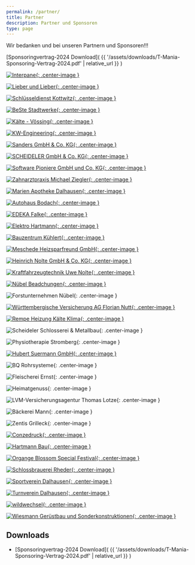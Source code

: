 ```yaml
---
permalink: /partner/
title: Partner
description: Partner und Sponsoren
type: page
---
```


<style type="text/css">
  .center-image
  {
      margin: 0 auto;
      display: block;
  }
</style>

Wir bedanken und bei unseren Partnern und Sponsoren!!!

[Sponsoringvertrag-2024 Download]( {{ '/assets/downloads/T-Mania-Sponsoring-Vertrag-2024.pdf' | relative_url }} )

<!-- Stand: 13.05.2019 -->

<!-- [![alt text](image link)](web link) -->

<!-- XXX -->

[![Interpane](/assets/partner-logos/interpane2.jpg){: .center-image }](https://interpane.com)

[![Lieber und Lieber](/assets/partner-logos/lieber-lieber.jpg){: .center-image }](https://www.lieber-lieber.de)

[![Schlüsseldienst Kottwitz](/assets/partner-logos/kottwitz.png){: .center-image }](https://www.dasoertliche.de/Themen/Schl%C3%BCssel-u-Notdienst-S-Kottwitz-Beverungen-Lange-Str)

<!-- 240 -->

[![BeSte Stadtwerke](/assets/partner-logos/beste.jpg){: .center-image }](https://beste-stadtwerke.de)

[![Kälte - Vössing](/assets/partner-logos/kaelte-voessing.png){: .center-image }](https://www.kaelte-voessing.de/)

[![KW-Engineering](/assets/partner-logos/kw.jpg){: .center-image }](https://kwcg.de)

[![Sanders GmbH & Co. KG](/assets/partner-logos/sanders.png){: .center-image }](https://www.sanders-online.de/)

[![SCHEIDELER GmbH & Co. KG](/assets/partner-logos/scheideler-stanz.png){: .center-image }](https://scheideler-gmbh.de)

[![Software Pioniere GmbH und Co. KG](/assets/partner-logos/sopi.png){: .center-image }](https://softwarepioniere.de)

[![Zahnarztpraxis Michael Ziegler](/assets/partner-logos/ziegler.jpg){: .center-image }](https://www.zahnarzt-ziegler.de)

<!-- 120 -->

[![Marien Apotheke Dalhausen](/assets/partner-logos/apotheke.jpg){: .center-image }](https://www.marien-apotheke-dalhausen.de)

[![Autohaus Bodach](/assets/partner-logos/bodach-web.jpg){: .center-image }](https://www.ford-bodach-borgentreich.de)

[![EDEKA Falke](/assets/partner-logos/falke.png){: .center-image }](https://www.edeka.de/eh/hessenring/edeka-falke-untere-hauptstra%C3%9Fe-148/index.jsp)

[![Elektro Hartmann](/assets/partner-logos/elektro-hartmann.jpg){: .center-image }](http://www.elektro-hartmann.de)

[![Bauzentrum Kühlert](/assets/partner-logos/kuehlert_web.jpg){: .center-image }](https://www.kuehlert.de/)

[![Meschede Heizsparfreund GmbH](/assets/partner-logos/meschede.jpg){: .center-image }](https://www.meschede-haustechnik.de)

[![Heinrich Nolte GmbH & Co. KG](/assets/partner-logos/nolte_bau.jpg){: .center-image }](http://www.heinrichnolte.de)

[![Kraftfahrzeugtechnik Uwe Nolte](/assets/partner-logos/uwe-nolte.jpg){: .center-image }](https://kraftfahrzeugtechnik-nolte.de)

[![Nübel Beadchungen](/assets/partner-logos/nuebel-dach.jpg){: .center-image }](http://www.nuebeldach.de/)

![Forstunternehmen Nübel](/assets/partner-logos/forst-nuebel.jpg){: .center-image }

[![Württembergische Versicherung AG Florian Nutt](/assets/partner-logos/wundw.jpg){: .center-image }](https://www.wuerttembergische.de/versicherungen/florian.nutt)

[![Rempe Heizung Kälte Klima](/assets/partner-logos/rempe-kaelte.png){: .center-image }](https://www.rempe-anlagenbau.de)

![Scheideler Schlosserei & Metallbau](/assets/partner-logos/scheideler-schlosserei.jpg){: .center-image }

![Physiotherapie Stromberg](/assets/partner-logos/stromberg.jpg){: .center-image }

[![Hubert Suermann GmbH](/assets/partner-logos/suermann-sanitaer.jpg){: .center-image }](https://suermannsanitaer.de)

<!-- 60 -->

![BQ Rohrsysteme](/assets/partner-logos/bq.jpg){: .center-image }

![Fleischerei Ernst](/assets/partner-logos/fleischerei-ernst.jpg){: .center-image }

![Heimatgenuss](/assets/partner-logos/heimatgenuss.jpeg){: .center-image }

![LVM-Versicherungsagentur Thomas Lotze](/assets/partner-logos/lvm-lotze.jpg){: .center-image }

![Bäckerei Mann](/assets/partner-logos/baeckerei-mann.jpg){: .center-image }

![Zentis Grilleck](/assets/partner-logos/zenti.jpg){: .center-image }

<!-- Sonstige -->

[![Conzedruck](/assets/partner-logos/conzedruck_web.png){: .center-image }](https://www.conzedruck.de)

[![Hartmann Bau](/assets/partner-logos/hartmann-bau.png){: .center-image }](https://www.hartmann-bau.de)

[![Organge Blossom Special Festival](/assets/partner-logos/obs.png){: .center-image }](https://orangeblossomspecial.de)

[![Schlossbrauerei Rheder](/assets/partner-logos/rheder.jpg){: .center-image }](http://www.schlossbrauerei-rheder.de)

[![Sportverein Dalhausen](/assets/partner-logos/svd.png){: .center-image }](https://www.sv-dalhausen.de)

[![Turnverein Dalhausen](/assets/partner-logos/tvd.jpg){: .center-image }](http://tv-dalhausen.de)

[![wildwechsel](/assets/partner-logos/ww_web.jpg){: .center-image }](https://www.wildwechsel.de)

[![Wiesmann Gerüstbau und Sonderkonstruktionen](/assets/partner-logos/wiesmann.jpeg){: .center-image }](https://wiesmann-service.de)

## Downloads

- [Sponsoringvertrag-2024 Download]( {{ '/assets/downloads/T-Mania-Sponsoring-Vertrag-2024.pdf' | relative_url }} )

<!-- ![Verbund Volksbank OWL](/assets/partner-logos/verbundvvbowl.jpg) -->
<!-- ![Sartor Systemintegration](/assets/partner-logos/sartor.png) -->
<!-- ![SIBA Bauunternehmen](/assets/partner-logos/siba_web.png) -->
<!-- [![Haarbude](/assets/partner-logos/haarbude_web.jpg)](https://haarbude.de) -->
<!-- [![Bauer & Humburg Bauelemente](/assets/partner-logos/bundh.png)](https://b-h-bauelemente.de) -->
<!-- [![Decker Massivholzmöbel](/assets/partner-logos/teamdecker-logo-web.png)](https://decker.de) -->
<!-- [![HEGLA](/assets/partner-logos/hegla.png)](https://hegla.com/) -->
<!-- ![Gasthaus Groll](/assets/partner-logos/groll.png) -->
<!-- [![Tischlerei Pape](/assets/partner-logos/pape_web.png)](http://www.tischlerei-pape.com) -->
<!-- ![Bröker und Nolte](/assets/partner-logos/broeker-nolte.png) -->